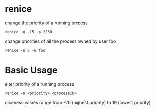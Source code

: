 # renice

change the priority of a running process 

    renice -n -15 -p 2230


change priorities of all the process owned by user foo

    renice -n 5 -u foo


# Basic Usage

alter priority of a running process

    renice -n <priority> <processID>
    

niceness values range from -20 (highest priority) to 19 (lowest priority)
